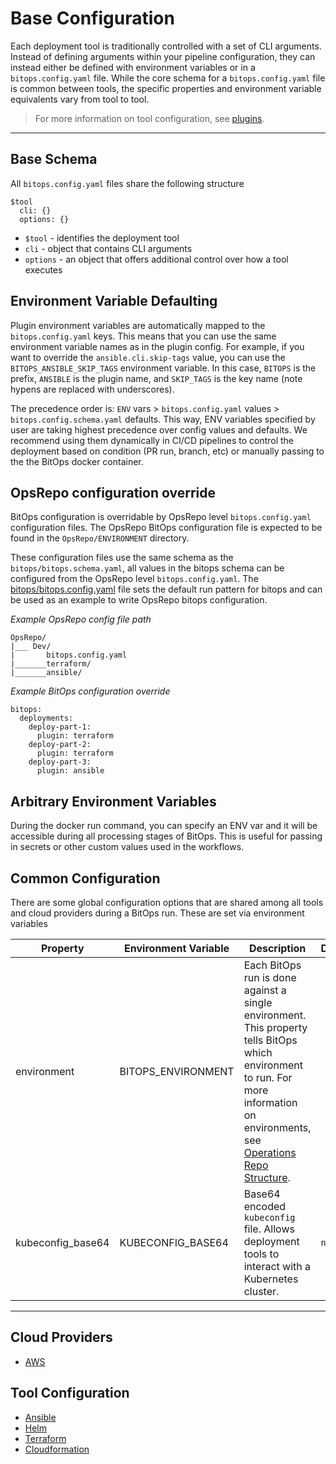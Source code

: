 # Base Configuration

Each deployment tool is traditionally controlled with a set of CLI arguments. Instead of defining arguments within your pipeline configuration, they can instead either be defined with environment variables or in a `bitops.config.yaml` file. While the core schema for a `bitops.config.yaml` file is common between tools, the specific properties and environment variable equivalents vary from tool to tool.

> For more information on tool configuration, see [plugins](plugins.md).

-------------------
## Base Schema
All `bitops.config.yaml` files share the following structure
```
$tool
  cli: {}
  options: {}
```

* `$tool` - identifies the deployment tool
* `cli` - object that contains CLI arguments
* `options` - an object that offers additional control over how a tool executes

## Environment Variable Defaulting
Plugin environment variables are automatically mapped to the `bitops.config.yaml` keys. This means that you can use the same environment variable names as in the plugin config. For example, if you want to override the `ansible.cli.skip-tags` value, you can use the `BITOPS_ANSIBLE_SKIP_TAGS` environment variable. In this case, `BITOPS` is the prefix, `ANSIBLE` is the plugin name, and `SKIP_TAGS` is the key name (note hypens are replaced with underscores).

The precedence order is: `ENV` vars > `bitops.config.yaml` values > `bitops.config.schema.yaml` defaults. This way, ENV variables specified by user are taking highest precedence over config values and defaults. We recommend using them dynamically in CI/CD pipelines to control the deployment based on condition (PR run, branch, etc) or manually passing to the the BitOps docker container.

## OpsRepo configuration override
BitOps configuration is overridable by OpsRepo level `bitops.config.yaml` configuration files. The OpsRepo BitOps configuration file is expected to be found in the `OpsRepo/ENVIRONMENT` directory.

These configuration files use the same schema as the `bitops/bitops.schema.yaml`, all values in the bitops schema can be configured from the OpsRepo level `bitops.config.yaml`. The [bitops/bitops.config.yaml](https://github.com/bitovi/bitops/blob/main/bitops.config.yaml) file sets the default run pattern for bitops and can be used as an example to write OpsRepo bitops configuration.

*Example OpsRepo config file path*
```
OpsRepo/
|___ Dev/
|       bitops.config.yaml
|_______terraform/
|_______ansible/
```

*Example BitOps configuration override*
```
bitops:
  deployments:
    deploy-part-1:
      plugin: terraform
    deploy-part-2:
      plugin: terraform
    deploy-part-3:
      plugin: ansible
```

## Arbitrary Environment Variables
During the docker run command, you can specify an ENV var and it will be accessible during all processing stages of BitOps. This is useful for passing in secrets or other custom values used in the workflows.

## Common Configuration
There are some global configuration options that are shared among all tools and cloud providers during a BitOps run. These are set via environment variables

| Property          | Environment Variable | Description                                                  | Default | Required |
| ----------------- | -------------------- | ------------------------------------------------------------ | ------- | -------- |
| environment       | BITOPS_ENVIRONMENT   | Each BitOps run is done against a single environment. This property tells BitOps which environment to run. For more information on environments, see [Operations Repo Structure](operations-repo-structure.md#environment-directories). |         | Yes      |
| kubeconfig_base64 | KUBECONFIG_BASE64    | Base64 encoded `kubeconfig` file. Allows deployment tools to interact with a Kubernetes cluster. | `null`  | No       |

-------------------
## Cloud Providers
* [AWS](cloud-configuration/configuration-aws.md)

## Tool Configuration
* [Ansible](tool-configuration/configuration-ansible.md)
* [Helm](tool-configuration/configuration-helm.md)
* [Terraform](tool-configuration/configuration-terraform.md)
* [Cloudformation](tool-configuration/configuration-cloudformation.md)
